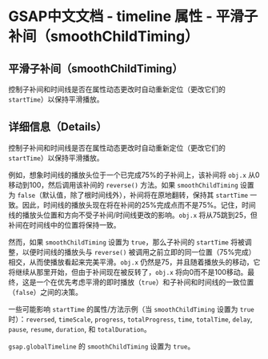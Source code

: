 # GSAP中文文档 - timeline 属性 - 平滑子补间（smoothChildTiming）

## 平滑子补间（smoothChildTiming）

控制子补间和时间线是否在属性动态更改时自动重新定位（更改它们的 `startTime`）以保持平滑播放。

## 详细信息（Details）

控制子补间和时间线是否在属性动态更改时自动重新定位（更改它们的 `startTime`）以保持平滑播放。

例如，想象时间线的播放头位于一个已完成75%的子补间上，该补间将 `obj.x` 从0移动到100，然后调用该补间的 `reverse()` 方法。如果 `smoothChildTiming` 设置为 `false`（默认值，除了根时间线外），补间将在原地翻转，保持其 `startTime` 一致。因此，时间线的播放头现在将在补间的25%完成点而不是75%。记住，时间线的播放头位置和方向不受子补间/时间线更改的影响。`obj.x` 将从75跳到25，但补间在时间线中的位置将保持一致。

然而，如果 `smoothChildTiming` 设置为 `true`，那么子补间的 `startTime` 将被调整，以便时间线的播放头与 `reverse()` 被调用之前立即的同一位置（75%完成）相交，从而使播放看起来完美平滑。`obj.x` 仍然是75，并且随着播放头的移动，它将继续从那里开始，但由于补间现在被反转了，`obj.x` 将向0而不是100移动。最终，这是一个在优先考虑平滑的即时播放（`true`）和子补间和时间线的一致位置（`false`）之间的决策。

一些可能影响 `startTime` 的属性/方法示例（当 `smoothChildTiming` 设置为 `true` 时）：`reversed`, `timeScale`, `progress`, `totalProgress`, `time`, `totalTime`, `delay`, `pause`, `resume`, `duration`, 和 `totalDuration`。

`gsap.globalTimeline` 的 `smoothChildTiming` 设置为 `true`。
